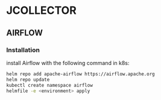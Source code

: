 # JCOLLECTOR

## AIRFLOW
### Installation

install Airflow with the following command in k8s:

```bash
helm repo add apache-airflow https://airflow.apache.org
helm repo update
kubectl create namespace airflow
helmfile -e <environment> apply
```
